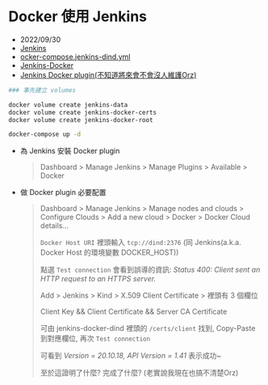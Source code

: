 # Docker 使用 Jenkins

- 2022/09/30
- [Jenkins](https://hub.docker.com/r/jenkins/jenkins/)
- [ocker-compose.jenkins-dind.yml](https://gist.github.com/adelmofilho/5a30a87eaf1cd4a03052f37b516d6714)
- [Jenkins-Docker](https://www.jenkins.io/doc/book/installing/docker/)
- [Jenkins Docker plugin(不知道將來會不會沒人維護Orz)](https://plugins.jenkins.io/docker-plugin/)


```bash
### 事先建立 volumes

docker volume create jenkins-data
docker volume create jenkins-docker-certs
docker volume create jenkins-docker-root

docker-compose up -d
```

- 為 Jenkins 安裝 Docker plugin
    > Dashboard > Manage Jenkins > Manage Plugins > Available > Docker
- 做 Docker plugin 必要配置
    > Dashboard > Manage Jenkins > Manage nodes and clouds > Configure Clouds > Add a new cloud > Docker > Docker Cloud details...
    > 
    > `Docker Host URI` 裡頭輸入 `tcp://dind:2376` (同 Jenkins(a.k.a. Docker Host 的環境變數 DOCKER_HOST))
    > 
    > 點選 `Test connection` 會看到誤導的資訊: *Status 400: Client sent an HTTP request to an HTTPS server.*
    > 
    > Add > Jenkins > Kind > X.509 Client Certificate > 裡頭有 3 個欄位
    > 
    > Client Key && Client Certificate && Server CA Certificate
    > 
    > 可由 jenkins-docker-dind 裡頭的 `/certs/client` 找到, Copy-Paste 到對應欄位, 再次 `Test connection`
    > 
    > 可看到 *Version = 20.10.18, API Version = 1.41* 表示成功~
    > 
    > 至於這證明了什麼? 完成了什麼? (老實說我現在也搞不清楚Orz)
